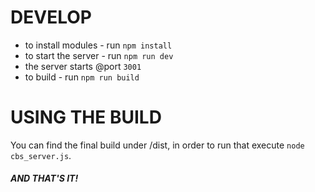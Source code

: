 # DEVELOP
- to install modules - run `npm install`
- to start the server - run `npm run dev`
- the server starts @port `3001`
- to build  - run `npm run build`

# USING THE BUILD
You can find the final build under /dist, in order to run that execute `node cbs_server.js`.

##### AND THAT'S IT!